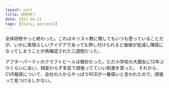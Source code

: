 ```yaml
---
layout: post
title: 研修修了
date: 2023-04-21
tags: [diary, personal]
---
```

全体研修やっと終わった。これはキリスト教に関してもいつも思っていることだが、いかに素晴らしいアイデアであっても押し付けられると価値が低減し陳腐になってしまうことが再確認された三週間だった。

アフターパーティのクラフトビールは微妙だった。ただ小学校の大親友に12年ぶりくらいに会い、相変わらず多芸で頑張ってていい刺激を貰った。
それから、CVE報奨について、会社の人からやっぱりRCEが一番偉いと言われたので、頑張って見つけるしかない。
